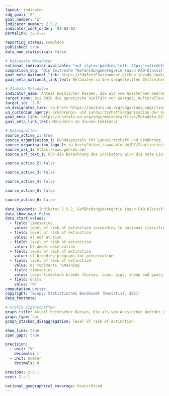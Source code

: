 ```yaml
---
layout: indicator    
sdg_goal: '2'    
goal_number: '2'    
indicator_number: 2.5.2    
indicator_sort_order: '02-05-02'    
permalink: /2-5-2/    

reporting_status: complete    
published: true    
data_non_statistical: false    

# Nationale Metadaten    
national_indicator_available: "<ul style='padding-left: 25px;'><li>Gefährdungskategorie (nach FAO-Klassifikation)</li> <li> Einheimische Nutztierrassen (Pferde, Rinder, Schweine, Schafe und Ziegen)</li> <li> Gefährdungskategorie (nach nationaler Klassifikation)</li></ul>"    
comparison_sdg: 'Die Zeitreihe "Gefährdungskategorie (nach FAO-Klassifikation)" entspricht den globalen Metadaten. Die Zeitreihen "Gefährdungskategorie (nach nationaler Klassifikation)" und "Einheimische Nutztierrassen (Pferde, Rinder, Schweine, Schafe und Ziegen)" bieten zusätzliche Informationen.'    
goal_meta_national_link: https://SdgTestEnvironment.github.io/sdg-indicators/public/MetaDe/2.5.2.pdf    
goal_meta_national_link_text: Metadaten zu den dargestellten Zeitreihen    

# Globale Metadaten    
indicator_name: Anteil heimischer Rassen, die als vom Aussterben bedroht eingestuft sind    
target_name: Bis 2020 die genetische Vielfalt von Saatgut, Kulturpflanzen sowie Nutz- und Haustieren und ihren wildlebenden Artverwandten bewahren, unter anderem durch gut verwaltete und diversifizierte Saatgut- und Pflanzenbanken auf nationaler, regionaler und internationaler Ebene, und den Zugang zu den Vorteilen aus der Nutzung der genetischen Ressourcen und des damit verbundenen traditionellen Wissens sowie die ausgewogene und gerechte Aufteilung dieser Vorteile fördern, wie auf internationaler Ebene vereinbart    
target_id: '2.5'    
un_designated_tier: <a href='https://unstats.un.org/sdgs/iaeg-sdgs/tier-classification/' title='Klicken Sie hier um weitere Informationen zur UN-Tier-Klassifikation zu erhalten.'  target='_blank'>Tier II</a>    
un_custodian_agency: Ernährungs- und Landwirtschaftsorganisation der Vereinten Nationen (FAO)    
goal_meta_link: https://unstats.un.org/sdgs/metadata/files/Metadata-02-05-02.pdf    
goal_meta_link_text: Metadaten zu diesem Indikator        

# Datenquellen
source_active_1: true
source_organisation_1: Bundesanstalt für Landwirtschaft und Ernährung (BLE)
source_organisation_logo_1: <a href="https://www.ble.de/DE/Startseite/startseite_node.html"><img src="https://g205sdgs.github.io/sdg-indicators/public/OrgImgDe/ble.png" alt="Logo ble" style="height:60px; width:148px"/></a>
source_url_1: https://www.genres.de/
source_url_text_1: Für die Berechnung des Indikators wird die Rote Liste für lokale Nutztierrassen verwendet. Die Liste wird regelmäßig durch das Informationssystem Genetische Ressourcen (GENRES) der Bundesanstalt für Landwirtschaft und Ernährung (BLE) erstellt.

source_active_2: false

source_active_3: false

source_active_4: false

source_active_5: false

source_active_6: false
    
data_keywords: Indikator 2.5.2, Gefährdungskategorie (nach FAO-Klassifikation), Gefährdungskategorie (nach nationaler Klassifikation), Einheimische Nutztierrassen    
data_show_map: False    
data_start_values: 
  - field: timeseries
    value: level of risk of extinction (according to national classification)
  - field: level of risk of extinction
    value: a) not at risk
  - field: level of risk of extinction
    value: b) under observation
  - field: level of risk of extinction
    value: c) breeding programs for preservation
  - field: level of risk of extinction
    value: d) rudiments remaining
  - field: timeseries
    value: local livestock breeds (horses, cows, pigs, sheep and goats)
  - field: Units
    value: "%"    
computation_units:     
copyright: '&copy; Statistisches Bundesamt (Destatis), 2021'    
data_footnote:     

# Grafik Eigenschaften    
graph_title: Anteil heimischer Rassen, die als vom Aussterben bedroht eingestuft sind    
graph_type: bar
graph_stacked_disaggregation: level of risk of extinction    

show_line: true
span_gaps: true

precision:
  - unit: "%"
    decimals: 1
  - unit: number
    decimals: 0    

previous: 2-5-1    
next: 2-a-1    

national_geographical_coverage: Deutschland    
---
```


<span></span>